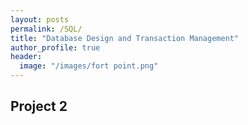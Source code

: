 ```yaml
---
layout: posts
permalink: /SQL/
title: "Database Design and Transaction Management"
author_profile: true
header:
  image: "/images/fort point.png"
---
```


## Project 2
